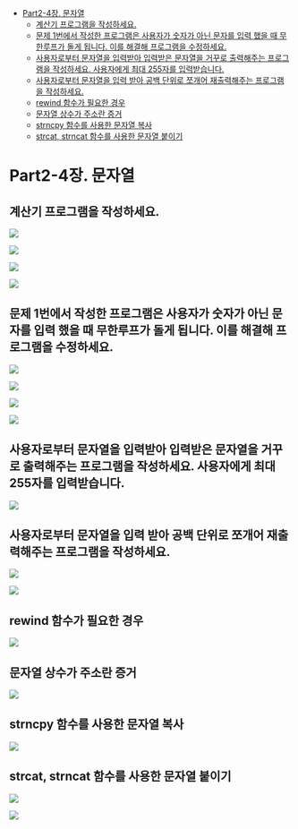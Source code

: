 - [Part2-4장. 문자열](#part2-4장-문자열)
  - [계산기 프로그램을 작성하세요.](#계산기-프로그램을-작성하세요)
  - [문제 1번에서 작성한 프로그램은 사용자가 숫자가 아닌 문자를 입력 했을 때 무한루프가 돌게 됩니다. 이를 해결해 프로그램을 수정하세요.](#문제-1번에서-작성한-프로그램은-사용자가-숫자가-아닌-문자를-입력-했을-때-무한루프가-돌게-됩니다-이를-해결해-프로그램을-수정하세요)
  - [사용자로부터 문자열을 입력받아 입력받은 문자열을 거꾸로 출력해주는 프로그램을 작성하세요. 사용자에게 최대 255자를 입력받습니다.](#사용자로부터-문자열을-입력받아-입력받은-문자열을-거꾸로-출력해주는-프로그램을-작성하세요-사용자에게-최대-255자를-입력받습니다)
  - [사용자로부터 문자열을 입력 받아 공백 단위로 쪼개어 재출력해주는 프로그램을 작성하세요.](#사용자로부터-문자열을-입력-받아-공백-단위로-쪼개어-재출력해주는-프로그램을-작성하세요)
  - [rewind 함수가 필요한 경우](#rewind-함수가-필요한-경우)
  - [문자열 상수가 주소란 증거](#문자열-상수가-주소란-증거)
  - [strncpy 함수를 사용한 문자열 복사](#strncpy-함수를-사용한-문자열-복사)
  - [strcat, strncat 함수를 사용한 문자열 붙이기](#strcat-strncat-함수를-사용한-문자열-붙이기)

# Part2-4장. 문자열

## 계산기 프로그램을 작성하세요.

![](imgs/img12.png)

![](imgs/img13.png)

![](imgs/img14.png)

![](imgs/img15.png)

## 문제 1번에서 작성한 프로그램은 사용자가 숫자가 아닌 문자를 입력 했을 때 무한루프가 돌게 됩니다. 이를 해결해 프로그램을 수정하세요.

![](imgs/img16.png)

![](imgs/img17.png)

![](imgs/img18.png)

![](imgs/img19.png)

## 사용자로부터 문자열을 입력받아 입력받은 문자열을 거꾸로 출력해주는 프로그램을 작성하세요. 사용자에게 최대 255자를 입력받습니다.

![](imgs/img20.png)

## 사용자로부터 문자열을 입력 받아 공백 단위로 쪼개어 재출력해주는 프로그램을 작성하세요.

![](imgs/img21.png)

![](imgs/img22.png)

## rewind 함수가 필요한 경우

![](imgs/img23.png)

## 문자열 상수가 주소란 증거

![](imgs/img24.png)

## strncpy 함수를 사용한 문자열 복사

![](imgs/img25.png)

## strcat, strncat 함수를 사용한 문자열 붙이기

![](imgs/img26.png)

![](imgs/img27.png)
